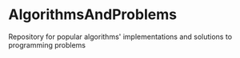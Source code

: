 # AlgorithmsAndProblems
Repository for popular algorithms' implementations and solutions to programming problems
